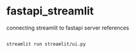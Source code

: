 # fastapi_streamlit
connecting streamlit to fastapi server references

<code>
streamlit run streamlit/ui.py
</code>



